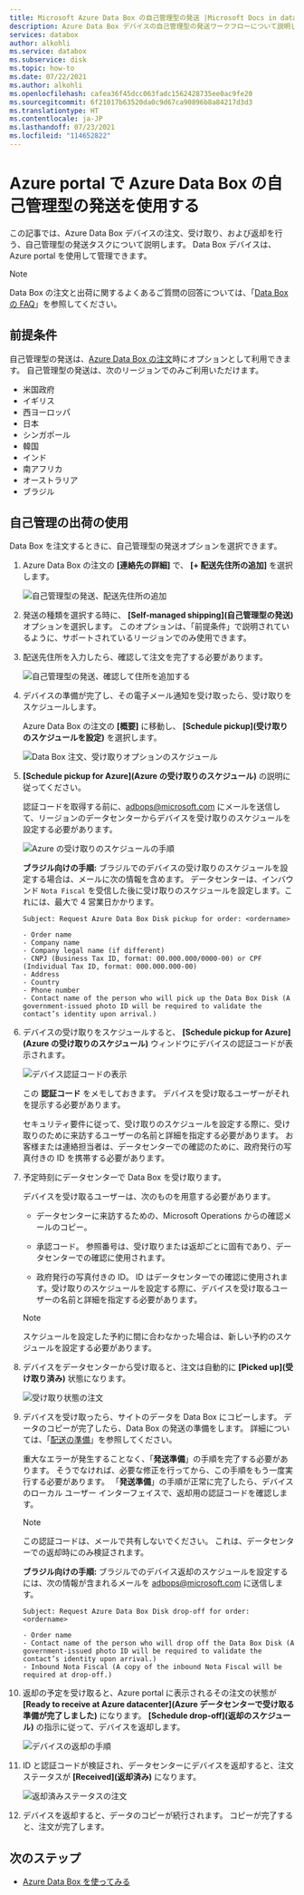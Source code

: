 ```yaml
---
title: Microsoft Azure Data Box の自己管理型の発送 |Microsoft Docs in data
description: Azure Data Box デバイスの自己管理型の発送ワークフローについて説明します。
services: databox
author: alkohli
ms.service: databox
ms.subservice: disk
ms.topic: how-to
ms.date: 07/22/2021
ms.author: alkohli
ms.openlocfilehash: cafea36f45dcc063fadc1562428735ee0ac9fe20
ms.sourcegitcommit: 6f21017b63520da0c9d67ca90896b8a84217d3d3
ms.translationtype: HT
ms.contentlocale: ja-JP
ms.lasthandoff: 07/23/2021
ms.locfileid: "114652822"
---
```

# <a name="use-self-managed-shipping-for-azure-data-box-in-the-azure-portal"></a>Azure portal で Azure Data Box の自己管理型の発送を使用する

この記事では、Azure Data Box デバイスの注文、受け取り、および返却を行う、自己管理型の発送タスクについて説明します。 Data Box デバイスは、Azure portal を使用して管理できます。

> [!NOTE]
> Data Box の注文と出荷に関するよくあるご質問の回答については、「[Data Box の FAQ](data-box-faq.yml)」を参照してください。

## <a name="prerequisites"></a>前提条件

自己管理型の発送は、[Azure Data Box の注文](data-box-deploy-ordered.md)時にオプションとして利用できます。 自己管理型の発送は、次のリージョンでのみご利用いただけます。

* 米国政府
* イギリス
* 西ヨーロッパ
* 日本
* シンガポール
* 韓国
* インド
* 南アフリカ
* オーストラリア
* ブラジル

## <a name="use-self-managed-shipping"></a>自己管理の出荷の使用

Data Box を注文するときに、自己管理型の発送オプションを選択できます。

1. Azure Data Box の注文の **[連絡先の詳細]** で、 **[+ 配送先住所の追加]** を選択します。
 
   ![自己管理型の発送、配送先住所の追加](media\data-box-portal-customer-managed-shipping\choose-self-managed-shipping-1.png)

2. 発送の種類を選択する時に、 **[Self-managed shipping]\(自己管理型の発送\)** オプションを選択します。 このオプションは、「前提条件」で説明されているように、サポートされているリージョンでのみ使用できます。

3. 配送先住所を入力したら、確認して注文を完了する必要があります。

   ![自己管理型の発送、確認して住所を追加する](media\data-box-portal-customer-managed-shipping\choose-self-managed-shipping-2.png)

4. デバイスの準備が完了し、その電子メール通知を受け取ったら、受け取りをスケジュールします。

   Azure Data Box の注文の **[概要]** に移動し、 **[Schedule pickup]\(受け取りのスケジュールを設定\)** を選択します。

   ![Data Box 注文、受け取りオプションのスケジュール](media\data-box-portal-customer-managed-shipping\data-box-portal-schedule-pickup-01.png)

5. **[Schedule pickup for Azure]\(Azure の受け取りのスケジュール\)** の説明に従ってください。

   認証コードを取得する前に、[adbops@microsoft.com](mailto:adbops@microsoft.com) にメールを送信して、リージョンのデータセンターからデバイスを受け取りのスケジュールを設定する必要があります。

   ![Azure の受け取りのスケジュールの手順](media\data-box-portal-customer-managed-shipping\data-box-portal-schedule-pickup-email-01.png)

   **ブラジル向けの手順:** ブラジルでのデバイスの受け取りのスケジュールを設定する場合は、メールに次の情報を含めます。 データセンターは、インバウンド `Nota Fiscal` を受信した後に受け取りのスケジュールを設定します。これには、最大で 4 営業日かかります。

   ```
   Subject: Request Azure Data Box Disk pickup for order: <ordername>

   - Order name
   - Company name
   - Company legal name (if different) 
   - CNPJ (Business Tax ID, format: 00.000.000/0000-00) or CPF (Individual Tax ID, format: 000.000.000-00)
   - Address
   - Country 
   - Phone number 
   - Contact name of the person who will pick up the Data Box Disk (A government-issued photo ID will be required to validate the contact’s identity upon arrival.)   
   ```

6. デバイスの受け取りをスケジュールすると、 **[Schedule pickup for Azure]\(Azure の受け取りのスケジュール\)** ウィンドウにデバイスの認証コードが表示されます。

   ![デバイス認証コードの表示](media\data-box-portal-customer-managed-shipping\data-box-portal-auth-01b.png)

   この **認証コード** をメモしておきます。 デバイスを受け取るユーザーがそれを提示する必要があります。

   セキュリティ要件に従って、受け取りのスケジュールを設定する際に、受け取りのために来訪するユーザーの名前と詳細を指定する必要があります。 お客様または連絡担当者は、データセンターでの確認のために、政府発行の写真付きの ID を携帯する必要があります。

7. 予定時刻にデータセンターで Data Box を受け取ります。

   デバイスを受け取るユーザーは、次のものを用意する必要があります。

   * データセンターに来訪するための、Microsoft Operations からの確認メールのコピー。

   * 承認コード。 参照番号は、受け取りまたは返却ごとに固有であり、データセンターでの確認に使用されます。

   * 政府発行の写真付きの ID。 ID はデータセンターでの確認に使用されます。受け取りのスケジュールを設定する際に、デバイスを受け取るユーザーの名前と詳細を指定する必要があります。

   > [!NOTE]
   > スケジュールを設定した予約に間に合わなかった場合は、新しい予約のスケジュールを設定する必要があります。

8. デバイスをデータセンターから受け取ると、注文は自動的に **[Picked up]\(受け取り済み\)** 状態になります。

    ![受け取り状態の注文](media\data-box-portal-customer-managed-shipping\data-box-portal-picked-up-boxed-01.png)

9. デバイスを受け取ったら、サイトのデータを Data Box にコピーします。 データのコピーが完了したら、Data Box の発送の準備をします。 詳細については、「[配送の準備](data-box-deploy-picked-up.md#prepare-to-ship)」を参照してください。

   重大なエラーが発生することなく、「**発送準備**」の手順を完了する必要があります。 そうでなければ、必要な修正を行ってから、この手順をもう一度実行する必要があります。 「**発送準備**」の手順が正常に完了したら、デバイスのローカル ユーザー インターフェイスで、返却用の認証コードを確認します。

   > [!NOTE]
   > この認証コードは、メールで共有しないでください。 これは、データセンターでの返却時にのみ検証されます。

   **ブラジル向けの手順:** ブラジルでのデバイス返却のスケジュールを設定するには、次の情報が含まれるメールを [adbops@microsoft.com](mailto:adbops@microsoft.com) に送信します。

   ```
   Subject: Request Azure Data Box Disk drop-off for order: <ordername>

   - Order name
   - Contact name of the person who will drop off the Data Box Disk (A government-issued photo ID will be required to validate the contact’s identity upon arrival.) 
   - Inbound Nota Fiscal (A copy of the inbound Nota Fiscal will be required at drop-off.)   
   ```

10. 返却の予定を受け取ると、Azure portal に表示されるその注文の状態が **[Ready to receive at Azure datacenter]\(Azure データセンターで受け取る準備が完了しました\)** になります。 **[Schedule drop-off]\(返却のスケジュール\)** の指示に従って、デバイスを返却します。

    ![デバイスの返却の手順](media\data-box-portal-customer-managed-shipping\data-box-portal-received-complete-02b.png)

11. ID と認証コードが検証され、データセンターにデバイスを返却すると、注文ステータスが **[Received]\(返却済み\)** になります。

    ![返却済みステータスの注文](media\data-box-portal-customer-managed-shipping\data-box-portal-received-complete-01.png)

12. デバイスを返却すると、データのコピーが続行されます。 コピーが完了すると、注文が完了します。

## <a name="next-steps"></a>次のステップ

* [Azure Data Box を使ってみる](data-box-quickstart-portal.md)
